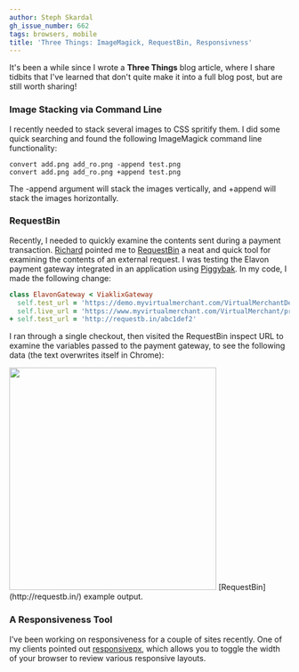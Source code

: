 ```yaml
---
author: Steph Skardal
gh_issue_number: 662
tags: browsers, mobile
title: 'Three Things: ImageMagick, RequestBin, Responsivness'
---
```


It's been a while since I wrote a **Three Things** blog article, where I share tidbits that I've learned that don't quite make it into a full blog post, but are still worth sharing!

### Image Stacking via Command Line

I recently needed to stack several images to CSS spritify them. I did some quick searching and found the following ImageMagick command line functionality:

```
convert add.png add_ro.png -append test.png
convert add.png add_ro.png +append test.png
```

The -append argument will stack the images vertically, and +append will stack the images horizontally.

### RequestBin

Recently, I needed to quickly examine the contents sent during a payment transaction. [Richard](/team/richard_templet) pointed me to [RequestBin](http://requestb.in/) a neat and quick tool for examining the contents of an external request. I was testing the Elavon payment gateway integrated in an application using [Piggybak](http://piggybak.org/). In my code, I made the following change:

```ruby
class ElavonGateway < ViaklixGateway
  self.test_url = 'https://demo.myvirtualmerchant.com/VirtualMerchantDemo/process.do'
  self.live_url = 'https://www.myvirtualmerchant.com/VirtualMerchant/process.do'
+ self.test_url = 'http://requestb.in/abc1def2'
```

I ran through a single checkout, then visited the RequestBin inspect URL to examine the variables passed to the payment gateway, to see the following data (the text overwrites itself in Chrome):

<img border="0" height="400" src="/blog/2012/06/28/three-things-imagemagick-requestbin/image-0.png" width="372"/>
[RequestBin](http://requestb.in/) example output.

### A Responsiveness Tool

I’ve been working on responsiveness for a couple of sites recently. One of my clients pointed out [responsivepx](http://responsivepx.com/), which allows you to toggle the width of your browser to review various responsive layouts.
